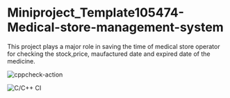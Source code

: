# Miniproject_Template105474-Medical-store-management-system
This project plays a major role in saving the time of medical store operator for checking the stock,price, maufactured date and expired date of the medicine.

![cppcheck-action](https://github.com/stepin105474/Miniproject_Template105474-Medical-store-management-system/workflows/cppcheck-action/badge.svg)

![C/C++ CI](https://github.com/stepin105474/Miniproject_Template105474-Medical-store-management-system/workflows/C/C++%20CI/badge.svg)
